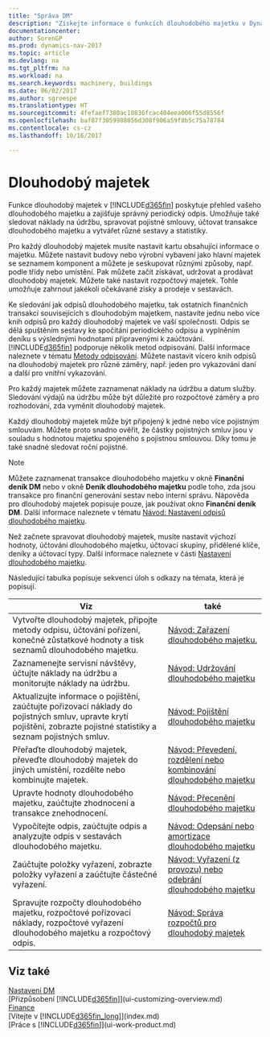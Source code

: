 ```yaml
---
title: "Správa DM"
description: "Získejte informace o funkcích dlouhodobého majetku v Dynamics NAV a přehled o tom, jak pracovat s dlouhodobým majetkem."
documentationcenter: 
author: SorenGP
ms.prod: dynamics-nav-2017
ms.topic: article
ms.devlang: na
ms.tgt_pltfrm: na
ms.workload: na
ms.search.keywords: machinery, buildings
ms.date: 06/02/2017
ms.author: sgroespe
ms.translationtype: HT
ms.sourcegitcommit: 4fefaef7380ac10836fcac404eea006f55d8556f
ms.openlocfilehash: baf87f3059988056d308f906a59f8b5c75a78784
ms.contentlocale: cs-cz
ms.lasthandoff: 10/16/2017

---
```

# <a name="fixed-assets"></a>Dlouhodobý majetek
Funkce dlouhodobý majetek v [!INCLUDE[d365fin](includes/d365fin_md.md)] poskytuje přehled vašeho dlouhodobého majetku a zajišťuje správný periodický odpis. Umožňuje také sledovat náklady na údržbu, spravovat pojistné smlouvy, účtovat transakce dlouhodobého majetku a vytvářet různé sestavy a statistiky.

Pro každý dlouhodobý majetek musíte nastavit kartu obsahující informace o majetku. Můžete nastavit budovy nebo výrobní vybavení jako hlavní majetek se seznamem komponent a můžete je seskupovat různými způsoby, např. podle třídy nebo umístění. Pak můžete začít získávat, udržovat a prodávat dlouhodobý majetek. Můžete také nastavit rozpočtový majetek. Tohle umožňuje zahrnout jakékoli očekávané zisky a prodeje v sestavách.

Ke sledování jak odpisů dlouhodobého majetku, tak ostatních finančních transakcí souvisejících s dlouhodobým majetkem, nastavíte jednu nebo více knih odpisů pro každý dlouhodobý majetek ve vaší společnosti. Odpis se dělá spuštěním sestavy ke spočítání periodického odpisu a vyplněním deníku s výslednými hodnotami připravenými k zaúčtování. [!INCLUDE[d365fin](includes/d365fin_md.md)] podporuje několik metod odpisování. Další informace naleznete v tématu [Metody odpisování](fa-depreciation-methods.md). Můžete nastavit vícero knih odpisů na dlouhodobý majetek pro různé záměry, např. jeden pro vykazování daní a další pro vnitřní vykazování.

Pro každý majetek můžete zaznamenat náklady na údržbu a datum služby. Sledování výdajů na údržbu může být důležité pro rozpočtové záměry a pro rozhodování, zda vyměnit dlouhodobý majetek.

Každý dlouhodobý majetek může být připojený k jedné nebo více pojistným smlouvám. Můžete proto snadno ověřit, že částky pojistných smluv jsou v souladu s hodnotou majetku spojeného s pojistnou smlouvou. Díky tomu je také snadné sledovat roční pojistné.

> [!NOTE]  
>   Můžete zaznamenat transakce dlouhodobého majetku v okně **Finanční deník DM** nebo v okně **Deník dlouhodobého majetku** podle toho, zda jsou transakce pro finanční generování sestav nebo interní správu. Nápověda pro dlouhodobý majetek popisuje pouze, jak používat okno **Finanční deník DM**. Další informace naleznete v tématu [Návod: Nastavení odpisů dlouhodobého majetku](fa-how-setup-depreciation.md).

Než začnete spravovat dlouhodobý majetek, musíte nastavit výchozí hodnoty, účtování dlouhodobého majetku, účtovací skupiny, přidělené klíče, deníky a účtovací typy. Další informace naleznete v části [Nastavení dlouhodobého majetku](fa-setup.md).

Následující tabulka popisuje sekvenci úloh s odkazy na témata, která je popisují.

| Viz | také |
| --- | --- |
| Vytvořte dlouhodobý majetek, připojte metody odpisu, účtování pořízení, konečné zůstatkové hodnoty a tisk seznamů dlouhodobého majetku. |[Návod: Zařazení dlouhodobého majetku.](fa-how-acquire.md) |
| Zaznamenejte servisní návštěvy, účtujte náklady na údržbu a monitorujte náklady na údržbu. |[Návod: Udržování dlouhodobého majetku](fa-how-maintain.md) |
| Aktualizujte informace o pojištění, zaúčtujte pořizovací náklady do pojistných smluv, upravte krytí pojištění, zobrazte pojistné statistiky a seznam pojistných smluv. |[Návod: Pojištění dlouhodobého majetku](fa-how-insure.md) |
| Přeřaďte dlouhodobý majetek, převeďte dlouhodobý majetek do jiných umístění, rozdělte nebo kombinujte majetek. |[Návod: Převedení, rozdělení nebo kombinování dlouhodobého majetku](fa-how-trans-split-combine.md) |
| Upravte hodnoty dlouhodobého majetku, zaúčtujte zhodnocení a transakce znehodnocení. |[Návod: Přecenění dlouhodobého majetku](fa-how-revalue.md) |
| Vypočítejte odpis, zaúčtujte odpis a analyzujte odpis v sestavách dlouhodobého majetku. |[Návod: Odepsání nebo amortizace dlouhodobého majetku](fa-how-depreciate-amortize.md) |
| Zaúčtujte položky vyřazení, zobrazte položky vyřazení a zaúčtujte částečné vyřazení. |[Návod: Vyřazení (z provozu) nebo odebrání dlouhodobého majetku](fa-how-dispose-retire.md) |
| Spravujte rozpočty dlouhodobého majetku, rozpočtové pořizovací náklady, rozpočtové vyřazení dlouhodobého majetku a rozpočtový odpis. |[Návod: Správa rozpočtů pro dlouhodobý majetek](fa-how-manage-budgets.md) |

## <a name="see-also"></a>Viz také
[Nastavení DM](fa-setup.md)  
[Přizpůsobení [!INCLUDE[d365fin](includes/d365fin_md.md)]](ui-customizing-overview.md)  
[Finance](finance.md)  
[Vítejte v [!INCLUDE[d365fin_long](includes/d365fin_long_md.md)]](index.md)  
[Práce s [!INCLUDE[d365fin](includes/d365fin_md.md)]](ui-work-product.md)


